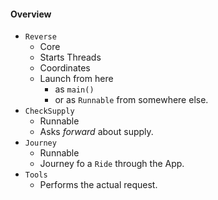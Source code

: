 #### Overview
* `Reverse`
    * Core
    * Starts Threads
    * Coordinates
    * Launch from here
        * as `main()`
        * or as `Runnable` from somewhere else.
* `CheckSupply`
    * Runnable
    * Asks *forward* about supply.
* `Journey`
    * Runnable
    * Journey fo a `Ride` through the App.
* `Tools`
    * Performs the actual request. 